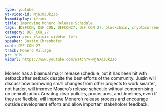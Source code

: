 ```yaml
---
type: youtube
yt-video-id: MjNXmJUk2Jo
homedisplay: iframe
title: Improving Monero Release Schedule
tags: [DEFCON, DEF CON, DEFCON27, DEF CON 27, blockchain, cryptocurrency]
category: DEF_CON_27
layout: post-classic-sidebar-left
speaker: Justin Ehrenhofer
conf: DEF CON 27
track: Monero Village
yr: 2019
vidurl: https://www.youtube.com/watch?v=MjNXmJUk2Jo
---
```

Monero has a biannual major release schedule, but it has been hit with setback after setback despite the best efforts of the community. Justin will discuss how borrowing small changes from other projects to work smarter, not harder, will improve Monero’s release schedule without compromising on centralization. Creating clear policies, procedures, and timelines, even if they are flexible, will improve Monero’s release process and encourage outside development efforts and allow important stakeholder feedback.
